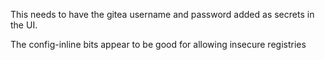 This needs to have the gitea username and password added as secrets
in the UI.

The config-inline bits appear to be good for allowing insecure registries

